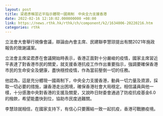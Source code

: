 ```yaml
---
layout: post
title: 梁君彥稱習近平指示體現一國兩制　中央全力支援香港
date: 2022-02-16 12:10:02.000000000 +08:00
link: https://news.rthk.hk/rthk/ch/component/k2/1634006-20220216.htm
categories: rthk
---
```


立法會大會舉行視像會議，辯論由內會主席、民建聯李慧琼提出有關2021年施政報告的致謝議案。

立法會主席梁君彥在會議開始時表示，香港正面對十分嚴峻的疫情，國家主席習近平表達了對香港市民的關愛，就支援香港抗疫工作作出重要指示，強調要確保香港市民的生命安全及健康，盡快穩控疫情，作為當前壓倒一切的任務。

他認為，這是充分體現一國兩制下，中央全力支援香港，動員一切力量及資源，採取一切必要的措施，讓香港走出困境，確保香港社會大局穩定。相信議員與他一樣，十分感激中央對香港的支援及關愛，又說昨日財委會通過了防疫抗疫基金6.0的撥款，希望能盡快到位，協助市民度過難關。

李慧琼就相信，在國家支持下，有信心只要團結一致一起抗疫，香港可戰勝疫境。
